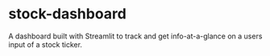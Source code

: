 # stock-dashboard
 A dashboard built with Streamlit to track and get info-at-a-glance on a users input of a stock ticker. 
